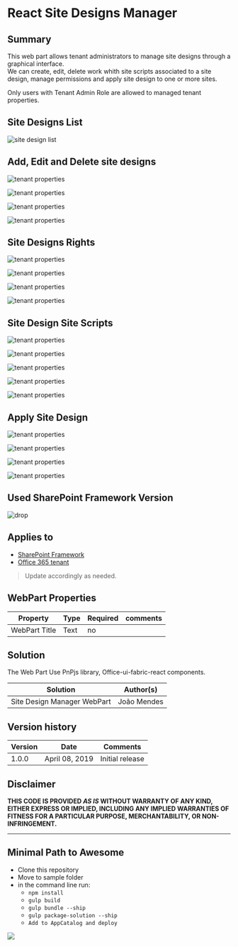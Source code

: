 # React Site Designs Manager 

## Summary
This web part allows tenant administrators to manage site designs through a graphical interface.  
We can create, edit, delete work whith site scripts associated to a site design, manage permissions and apply site design to one or more sites.

Only users with Tenant Admin Role are allowed to managed tenant properties. 

##  Site Designs List

![site design list](https://github.com/joaojmendes/sp-dev-fx-webparts/blob/dev/samples/react-manage-sitedesigns/assets/screen1.jpg)

## Add, Edit and Delete site designs

![tenant properties](https://github.com/joaojmendes/sp-dev-fx-webparts/blob/dev/samples/react-manage-sitedesigns/assets/screen2.jpg)  



![tenant properties](https://github.com/joaojmendes/sp-dev-fx-webparts/blob/dev/samples/react-manage-sitedesigns/assets/screen3.jpg)  



![tenant properties](https://github.com/joaojmendes/sp-dev-fx-webparts/blob/dev/samples/react-manage-sitedesigns/assets/screen3.1.jpg) 



![tenant properties](https://github.com/joaojmendes/sp-dev-fx-webparts/blob/dev/samples/react-manage-sitedesigns/assets/screen4.jpg)  


## Site Designs Rights

![tenant properties](https://github.com/joaojmendes/sp-dev-fx-webparts/blob/dev/samples/react-manage-sitedesigns/assets/screen5.jpg)  



![tenant properties](/assets/screen6.jpg)  



![tenant properties](https://github.com/joaojmendes/sp-dev-fx-webparts/blob/dev/samples/react-manage-sitedesigns/assets/screen7.jpg)  



![tenant properties](https://github.com/joaojmendes/sp-dev-fx-webparts/blob/dev/samples/react-manage-sitedesigns/assets/screen8.jpg)  



## Site Design Site Scripts

![tenant properties](https://github.com/joaojmendes/sp-dev-fx-webparts/blob/dev/samples/react-manage-sitedesigns/assets/screen9.jpg)  



![tenant properties](https://github.com/joaojmendes/sp-dev-fx-webparts/blob/dev/samples/react-manage-sitedesigns/assets/screen10.jpg)  



![tenant properties](https://github.com/joaojmendes/sp-dev-fx-webparts/blob/dev/samples/react-manage-sitedesigns/assets/screen11.jpg)  



![tenant properties](https://github.com/joaojmendes/sp-dev-fx-webparts/blob/dev/samples/react-manage-sitedesigns/assets/screen12.jpg)  



![tenant properties](https://github.com/joaojmendes/sp-dev-fx-webparts/blob/dev/samples/react-manage-sitedesigns/assets/screen13.jpg)  



## Apply Site Design


![tenant properties](https://github.com/joaojmendes/sp-dev-fx-webparts/blob/dev/samples/react-manage-sitedesigns/assets/screen14.jpg)  



![tenant properties](https://github.com/joaojmendes/sp-dev-fx-webparts/blob/dev/samples/react-manage-sitedesigns/assets/screen15.jpg)  



![tenant properties](https://github.com/joaojmendes/sp-dev-fx-webparts/blob/dev/samples/react-manage-sitedesigns/assets/screen16.jpg)  



![tenant properties](https://github.com/joaojmendes/sp-dev-fx-webparts/blob/dev/samples/react-manage-sitedesigns/assets/screen17.jpg)  





## Used SharePoint Framework Version 
![drop](https://img.shields.io/badge/version-GA-green.svg)

## Applies to

* [SharePoint Framework](https:/dev.office.com/sharepoint)
* [Office 365 tenant](https://dev.office.com/sharepoint/docs/spfx/set-up-your-development-environment)

> Update accordingly as needed.

## WebPart Properties
 
Property |Type|Required| comments
--------------------|----|--------|----------
WebPart Title| Text| no|
 

## Solution
The Web Part Use PnPjs library, Office-ui-fabric-react components.

Solution|Author(s)
--------|---------
Site Design Manager WebPart|João Mendes

## Version history

Version|Date|Comments
-------|----|--------
1.0.0|April 08, 2019|Initial release

## Disclaimer
**THIS CODE IS PROVIDED *AS IS* WITHOUT WARRANTY OF ANY KIND, EITHER EXPRESS OR IMPLIED, INCLUDING ANY IMPLIED WARRANTIES OF FITNESS FOR A PARTICULAR PURPOSE, MERCHANTABILITY, OR NON-INFRINGEMENT.**

---

## Minimal Path to Awesome

- Clone this repository
- Move to sample folder
- in the command line run:
  - `npm install`
  - `gulp build`
  - `gulp bundle --ship`
  - `gulp package-solution --ship`
  - `Add to AppCatalog and deploy`

<img src="https://telemetry.sharepointpnp.com/sp-dev-fx-webparts/samples/react-manage-sitedesigns" />
